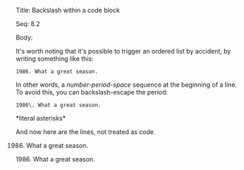 Title:  Backslash within a code block

Seq:    8.2

Body:

It's worth noting that it's possible to trigger an ordered list by
accident, by writing something like this:

    1986. What a great season.

In other words, a *number-period-space* sequence at the beginning of a
line. To avoid this, you can backslash-escape the period:

    1986\. What a great season.

 \*literal asterisks\*

And now here are the lines, not treated as code. 

1986. What a great season.

1986\. What a great season.
